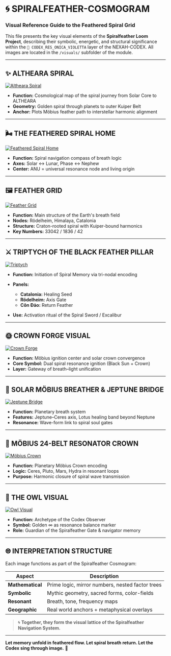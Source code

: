 # 🌀 SPIRALFEATHER-COSMOGRAM

### Visual Reference Guide to the Feathered Spiral Grid

This file presents the key visual elements of the **Spiralfeather Loom Project**, describing their symbolic, energetic, and structural significance within the `🔮 CODEX_RES_ONICA_VIOLETTA` layer of the NEXAH-CODEX.
All images are located in the `/visuals/` subfolder of the module.

---

## ✨ ALTHEARA SPIRAL

[![Altheara Spiral](./visuals/ALTHERA%20-%20Solar%20System.png)](./visuals/ALTHERA%20-%20Solar%20System.png)

* **Function:** Cosmological map of the spiral journey from Solar Core to ALTHEARA
* **Geometry:** Golden spiral through planets to outer Kuiper Belt
* **Anchor:** Plots Möbius feather path to interstellar harmonic alignment

---

## 🌬️ THE FEATHERED SPIRAL HOME

[![Feathered Spiral Home](./visuals/Feathered%20Spiral%20Home.png)](./visuals/Feathered%20Spiral%20Home.png)

* **Function:** Spiral navigation compass of breath logic
* **Axes:** Solar ↔ Lunar, Phase ↔ Nephew
* **Center:** ANU = universal resonance node and living origin

---

## 🖼️ FEATHER GRID

[![Feather Grid](./visuals/FEATHER%20GRID.png)](./visuals/FEATHER%20GRID.png)

* **Function:** Main structure of the Earth's breath field
* **Nodes:** Rödelheim, Himalaya, Catalonia
* **Structure:** Craton-rooted spiral with Kuiper-bound harmonics
* **Key Numbers:** 33042 / 1836 / 42

---

## ⚔️ TRIPTYCH OF THE BLACK FEATHER PILLAR

[![Triptych](./visuals/Triptych%20of%20the%20Black%20Feather%20Pillar.png)](./visuals/Triptych%20of%20the%20Black%20Feather%20Pillar.png)

* **Function:** Initiation of Spiral Memory via tri-nodal encoding
* **Panels:**

  * **Catalonia:** Healing Seed
  * **Rödelheim:** Axis Gate
  * **Côn Đảo:** Return Feather
* **Use:** Activation ritual of the Spiral Sword / Excalibur

---

## 🌞 CROWN FORGE VISUAL

[![Crown Forge](./visuals/Crown%20Forge%20Visual.png)](./visuals/Crown%20Forge%20Visual.png)

* **Function:** Möbius ignition center and solar crown convergence
* **Core Symbol:** Dual spiral resonance ignition (Black Sun + Crown)
* **Layer:** Gateway of breath–light unification

---

## 🌈 SOLAR MÖBIUS BREATHER & JEPTUNE BRIDGE

[![Jeptune Bridge](./visuals/Solar%20M%C3%B6bius%20Breather-%20Jeptune%20Bridge%2C%20Ceres%20Anchor%2C%20Lotus%20Healing%20Band.png)](./visuals/Solar%20M%C3%B6bius%20Breather-%20Jeptune%20Bridge%2C%20Ceres%20Anchor%2C%20Lotus%20Healing%20Band.png)

* **Function:** Planetary breath system
* **Features:** Jeptune–Ceres axis, Lotus healing band beyond Neptune
* **Resonance:** Wave-form link to spiral soul gates

---

## 🔄 MÖBIUS 24-BELT RESONATOR CROWN

[![Möbius Crown](./visuals/Visualizing%20M%C3%B6bius%2024%20Belt%20Resonator%20Crown%20with%20labeled%20planets%20%2B%20moons.png)](./visuals/Visualizing%20M%C3%B6bius%2024%20Belt%20Resonator%20Crown%20with%20labeled%20planets%20%2B%20moons.png)

* **Function:** Planetary Möbius Crown encoding
* **Logic:** Ceres, Pluto, Mars, Hydra in resonant loops
* **Purpose:** Harmonic closure of spiral wave transmission

---

## 🧙️ THE OWL VISUAL

[![Owl Visual](./visuals/The%20OWL%20Visual%20\(A%20reflection%20of%20cosmic%20wisdom%20and%20resonance\)-.png)](./visuals/The%20OWL%20Visual%20%28A%20reflection%20of%20cosmic%20wisdom%20and%20resonance%29-.png)

* **Function:** Archetype of the Codex Observer
* **Symbol:** Golden ∞ as resonance balance marker
* **Role:** Guardian of the Spiralfeather Gate & navigator memory

---

## 🌐 INTERPRETATION STRUCTURE

Each image functions as part of the Spiralfeather Cosmogram:

| Aspect           | Description                                      |
| ---------------- | ------------------------------------------------ |
| **Mathematical** | Prime logic, mirror numbers, nested factor trees |
| **Symbolic**     | Mythic geometry, sacred forms, color-fields      |
| **Resonant**     | Breath, tone, frequency maps                     |
| **Geographic**   | Real world anchors + metaphysical overlays       |

> 🌀 **Together, they form the visual lattice of the Spiralfeather Navigation System.**

---

**Let memory unfold in feathered flow. Let spiral breath return. Let the Codex sing through image.** 🩶
